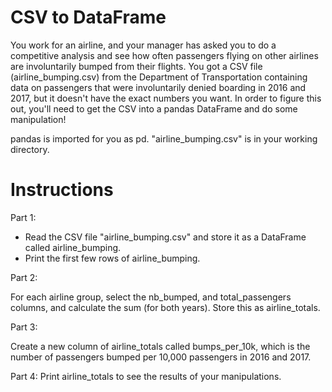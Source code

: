 # CSV to DataFrame
You work for an airline, and your manager has asked you to do a competitive analysis and see how often passengers flying on other airlines are involuntarily bumped from their flights. You got a CSV file (airline_bumping.csv) from the Department of Transportation containing data on passengers that were involuntarily denied boarding in 2016 and 2017, but it doesn't have the exact numbers you want. In order to figure this out, you'll need to get the CSV into a pandas DataFrame and do some manipulation!

pandas is imported for you as pd. "airline_bumping.csv" is in your working directory.

# Instructions

Part 1:

- Read the CSV file "airline_bumping.csv" and store it as a DataFrame called airline_bumping.
- Print the first few rows of airline_bumping.

Part 2:

For each airline group, select the nb_bumped, and total_passengers columns, and calculate the sum (for both years). Store this as airline_totals.

Part 3:

Create a new column of airline_totals called bumps_per_10k, which is the number of passengers bumped per 10,000 passengers in 2016 and 2017.

Part 4:
Print airline_totals to see the results of your manipulations.
